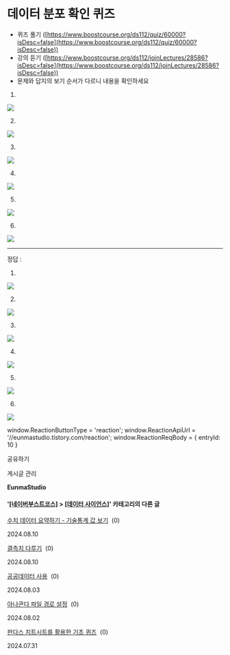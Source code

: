 
# 데이터 분포 확인 퀴즈

*   퀴즈 풀기 ([https://www.boostcourse.org/ds112/quiz/60000?isDesc=false](https://www.boostcourse.org/ds112/quiz/60000?isDesc=false))
*   강의 듣기 ([https://www.boostcourse.org/ds112/joinLectures/28586?isDesc=false](https://www.boostcourse.org/ds112/joinLectures/28586?isDesc=false))
*   문제와 답지의 보기 순서가 다르니 내용을 확인하세요  
      
      
    

1.

![](https://blog.kakaocdn.net/dn/ADEqA/btsI0tE3A8D/nSEWIzrxrkW3xTfXL0nBak/img.png)

2.

![](https://blog.kakaocdn.net/dn/DsUq1/btsI04R15ip/jM9AjdGe3qfIk44flBCWgK/img.png)

3.

![](https://blog.kakaocdn.net/dn/ekXBss/btsIZJaJDdK/gESIEjr3uOjYRsAL1st7Xk/img.png)

4.

![](https://blog.kakaocdn.net/dn/byRGf7/btsI0JUS5Kv/x97KRKT96Tep3zXmxWjXa1/img.png)

5.

![](https://blog.kakaocdn.net/dn/1ENZl/btsIZrBpQhy/AMsmKfkLqVyWnCPhnlwMnk/img.png)

6.

![](https://blog.kakaocdn.net/dn/Qzqlw/btsI00B5No4/Df0EOXs2JGjTShYOTtUrq1/img.png)

* * *

정답 : 

1.

![](https://blog.kakaocdn.net/dn/d8QETZ/btsIZMefxdt/FhdC0iaKnrxR5J3TnQJYw1/img.png)

2.

![](https://blog.kakaocdn.net/dn/ohYLc/btsI0v3Uz8F/zVMrv8znYKaFpHRiEvcIB0/img.png)

3.

![](https://blog.kakaocdn.net/dn/rynrZ/btsI0qIjAwP/QNgxtjysujmBizyLuKJkHK/img.png)

4.

![](https://blog.kakaocdn.net/dn/FsuFe/btsIZZdma5f/S8a22ch1A92fRIZPDeYNI0/img.png)

5.

![](https://blog.kakaocdn.net/dn/bvomHo/btsIZNjRMH6/OeiOj2sAgD4Aym7pkqK3k0/img.png)

6.

![](https://blog.kakaocdn.net/dn/FEiDg/btsI0E7jjob/j44dBMsk618YHCRd6edVSk/img.png)

window.ReactionButtonType = 'reaction'; window.ReactionApiUrl = '//eunmastudio.tistory.com/reaction'; window.ReactionReqBody = { entryId: 10 }

공유하기

게시글 관리

**EunmaStudio**

#### '[\[네이버부스트코스\]](/category/%5B%EB%84%A4%EC%9D%B4%EB%B2%84%EB%B6%80%EC%8A%A4%ED%8A%B8%EC%BD%94%EC%8A%A4%5D) > [\[데이터 사이언스\]](/category/%5B%EB%84%A4%EC%9D%B4%EB%B2%84%EB%B6%80%EC%8A%A4%ED%8A%B8%EC%BD%94%EC%8A%A4%5D/%5B%EB%8D%B0%EC%9D%B4%ED%84%B0%20%EC%82%AC%EC%9D%B4%EC%96%B8%EC%8A%A4%5D)' 카테고리의 다른 글

[수치 데이터 요약하기 - 기술통계 값 보기](/12)  (0)

2024.08.10

[결측치 다루기](/11)  (0)

2024.08.10

[공공데이터 사용](/9)  (0)

2024.08.03

[아나콘다 파일 경로 설정](/7)  (0)

2024.08.02

[판다스 치트시트를 활용한 기초 퀴즈](/6)  (0)

2024.07.31
            